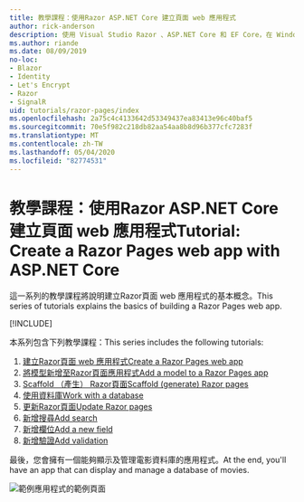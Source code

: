 ```yaml
---
title: 教學課程：使用Razor ASP.NET Core 建立頁面 web 應用程式
author: rick-anderson
description: 使用 Visual Studio Razor 、ASP.NET Core 和 EF Core，在 Windows 上建立頁面 web 應用程式。
ms.author: riande
ms.date: 08/09/2019
no-loc:
- Blazor
- Identity
- Let's Encrypt
- Razor
- SignalR
uid: tutorials/razor-pages/index
ms.openlocfilehash: 2a75c4c4133642d53349437ea83413e96c40baf5
ms.sourcegitcommit: 70e5f982c218db82aa54aa8b8d96b377cfc7283f
ms.translationtype: MT
ms.contentlocale: zh-TW
ms.lasthandoff: 05/04/2020
ms.locfileid: "82774531"
---
```

# <a name="tutorial-create-a-razor-pages-web-app-with-aspnet-core"></a><span data-ttu-id="56047-103">教學課程：使用Razor ASP.NET Core 建立頁面 web 應用程式</span><span class="sxs-lookup"><span data-stu-id="56047-103">Tutorial: Create a Razor Pages web app with ASP.NET Core</span></span>

<span data-ttu-id="56047-104">這一系列的教學課程將說明建立Razor頁面 web 應用程式的基本概念。</span><span class="sxs-lookup"><span data-stu-id="56047-104">This series of tutorials explains the basics of building a Razor Pages web app.</span></span> 

[!INCLUDE[](~/includes/advancedRP.md)]

<span data-ttu-id="56047-105">本系列包含下列教學課程：</span><span class="sxs-lookup"><span data-stu-id="56047-105">This series includes the following tutorials:</span></span>

1. <span data-ttu-id="56047-106">[建立Razor頁面 web 應用程式](xref:tutorials/razor-pages/razor-pages-start)</span><span class="sxs-lookup"><span data-stu-id="56047-106">[Create a Razor Pages web app](xref:tutorials/razor-pages/razor-pages-start)</span></span>
1. <span data-ttu-id="56047-107">[將模型新增至Razor頁面應用程式](xref:tutorials/razor-pages/model)</span><span class="sxs-lookup"><span data-stu-id="56047-107">[Add a model to a Razor Pages app](xref:tutorials/razor-pages/model)</span></span>
1. <span data-ttu-id="56047-108">[Scaffold （產生） Razor頁面](xref:tutorials/razor-pages/page)</span><span class="sxs-lookup"><span data-stu-id="56047-108">[Scaffold (generate) Razor pages](xref:tutorials/razor-pages/page)</span></span>
1. [<span data-ttu-id="56047-109">使用資料庫</span><span class="sxs-lookup"><span data-stu-id="56047-109">Work with a database</span></span>](xref:tutorials/razor-pages/sql)
1. <span data-ttu-id="56047-110">[更新Razor頁面](xref:tutorials/razor-pages/da1)</span><span class="sxs-lookup"><span data-stu-id="56047-110">[Update Razor pages](xref:tutorials/razor-pages/da1)</span></span>
1. [<span data-ttu-id="56047-111">新增搜尋</span><span class="sxs-lookup"><span data-stu-id="56047-111">Add search</span></span>](xref:tutorials/razor-pages/search)
1. [<span data-ttu-id="56047-112">新增欄位</span><span class="sxs-lookup"><span data-stu-id="56047-112">Add a new field</span></span>](xref:tutorials/razor-pages/new-field)
1. [<span data-ttu-id="56047-113">新增驗證</span><span class="sxs-lookup"><span data-stu-id="56047-113">Add validation</span></span>](xref:tutorials/razor-pages/validation)

<span data-ttu-id="56047-114">最後，您會擁有一個能夠顯示及管理電影資料庫的應用程式。</span><span class="sxs-lookup"><span data-stu-id="56047-114">At the end, you'll have an app that can display and manage a database of movies.</span></span>

![範例應用程式的範例頁面](index/_static/sample-page.png)
